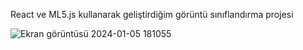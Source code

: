 React ve ML5.js kullanarak geliştirdiğim görüntü sınıflandırma projesi 

![Ekran görüntüsü 2024-01-05 181055](https://github.com/emin-ozturk/react_ml5_custom_model/assets/62982765/783b971c-407b-4c70-b758-d6762a77242b)
